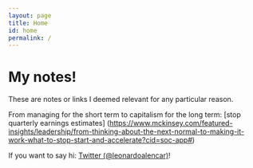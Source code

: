 ```yaml
---
layout: page
title: Home
id: home
permalink: /
---
```


# My notes!

These are notes or links I deemed relevant for any particular reason.

From managing for the short term to capitalism for the long term: [stop quarterly earnings estimates] (https://www.mckinsey.com/featured-insights/leadership/from-thinking-about-the-next-normal-to-making-it-work-what-to-stop-start-and-accelerate?cid=soc-app#)

If you want to say hi: [Twitter (@leonardoalencar)](https://twitter.com/LeonardoAlencar)!

<style>
  .wrapper {
    max-width: 46em;
  }
</style>
